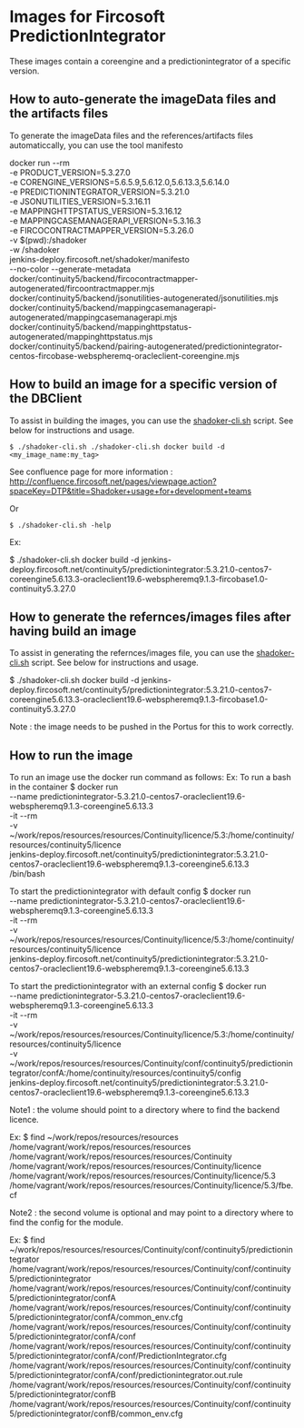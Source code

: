 # Images for Fircosoft PredictionIntegrator
These images contain a coreengine and a predictionintegrator of a specific version.

## How to auto-generate the imageData files and the artifacts files
To generate the imageData files and the references/artifacts files automaticcally, you can use the tool manifesto

docker run --rm  \
    -e PRODUCT_VERSION=5.3.27.0 \
    -e CORENGINE_VERSIONS=5.6.5.9,5.6.12.0,5.6.13.3,5.6.14.0  \
    -e PREDICTIONINTEGRATOR_VERSION=5.3.21.0  \
    -e JSONUTILITIES_VERSION=5.3.16.11  \
    -e MAPPINGHTTPSTATUS_VERSION=5.3.16.12  \
    -e MAPPINGCASEMANAGERAPI_VERSION=5.3.16.3  \
    -e FIRCOCONTRACTMAPPER_VERSION=5.3.26.0  \
    -v $(pwd):/shadoker  \
    -w /shadoker  \
    jenkins-deploy.fircosoft.net/shadoker/manifesto  \
    --no-color --generate-metadata  \
    docker/continuity5/backend/fircocontractmapper-autogenerated/fircoontractmapper.mjs  \
    docker/continuity5/backend/jsonutilities-autogenerated/jsonutilities.mjs  \
    docker/continuity5/backend/mappingcasemanagerapi-autogenerated/mappingcasemanagerapi.mjs  \
    docker/continuity5/backend/mappinghttpstatus-autogenerated/mappinghttpstatus.mjs  \
    docker/continuity5/backend/pairing-autogenerated/predictionintegrator-centos-fircobase-webspheremq-oracleclient-coreengine.mjs

## How to build an image for a specific version of the DBClient
To assist in building the images, you can use the [shadoker-cli.sh](shadoker-cli.sh) script. See below for instructions and usage.

    $ ./shadoker-cli.sh ./shadoker-cli.sh docker build -d <my_image_name:my_tag>

See confluence page for more information : http://confluence.fircosoft.net/pages/viewpage.action?spaceKey=DTP&title=Shadoker+usage+for+development+teams

Or 

    $ ./shadoker-cli.sh -help

Ex:

$ ./shadoker-cli.sh docker build -d jenkins-deploy.fircosoft.net/continuity5/predictionintegrator:5.3.21.0-centos7-coreengine5.6.13.3-oracleclient19.6-webspheremq9.1.3-fircobase1.0-continuity5.3.27.0

## How to generate the refernces/images files after having build an image
To assist in generating the refernces/images file, you can use the [shadoker-cli.sh](shadoker-cli.sh) script. See below for instructions and usage.

$ ./shadoker-cli.sh docker build -d jenkins-deploy.fircosoft.net/continuity5/predictionintegrator:5.3.21.0-centos7-coreengine5.6.13.3-oracleclient19.6-webspheremq9.1.3-fircobase1.0-continuity5.3.27.0

Note : the image needs to be pushed in the Portus for this to work correctly.

## How to run the image
To run an image use the docker run command as follows:
Ex:
To run a bash in the container
    $ docker run  \
        --name predictionintegrator-5.3.21.0-centos7-oracleclient19.6-webspheremq9.1.3-coreengine5.6.13.3 \
        -it --rm \
        -v ~/work/repos/resources/resources/Continuity/licence/5.3:/home/continuity/resources/continuity5/licence \
        jenkins-deploy.fircosoft.net/continuity5/predictionintegrator:5.3.21.0-centos7-oracleclient19.6-webspheremq9.1.3-coreengine5.6.13.3 \
        /bin/bash

To start the predictionintegrator with default config
    $ docker run  \
        --name predictionintegrator-5.3.21.0-centos7-oracleclient19.6-webspheremq9.1.3-coreengine5.6.13.3 \
        -it --rm \
        -v ~/work/repos/resources/resources/Continuity/licence/5.3:/home/continuity/resources/continuity5/licence \
        jenkins-deploy.fircosoft.net/continuity5/predictionintegrator:5.3.21.0-centos7-oracleclient19.6-webspheremq9.1.3-coreengine5.6.13.3 

To start the predictionintegrator with an external config
    $ docker run  \
        --name predictionintegrator-5.3.21.0-centos7-oracleclient19.6-webspheremq9.1.3-coreengine5.6.13.3 \
        -it --rm \
        -v ~/work/repos/resources/resources/Continuity/licence/5.3:/home/continuity/resources/continuity5/licence \
        -v ~/work/repos/resources/resources/Continuity/conf/continuity5/predictionintegrator/confA:/home/continuity/resources/continuity5/config \
        jenkins-deploy.fircosoft.net/continuity5/predictionintegrator:5.3.21.0-centos7-oracleclient19.6-webspheremq9.1.3-coreengine5.6.13.3 


             

Note1 : the volume should point to a directory where to find the backend licence.

Ex:
    $ find ~/work/repos/resources/resources
    /home/vagrant/work/repos/resources/resources
    /home/vagrant/work/repos/resources/resources/Continuity
    /home/vagrant/work/repos/resources/resources/Continuity/licence
    /home/vagrant/work/repos/resources/resources/Continuity/licence/5.3
    /home/vagrant/work/repos/resources/resources/Continuity/licence/5.3/fbe.cf


Note2 : the second volume is optional and may point to a directory where to find the config for the module.

Ex:
    $ find ~/work/repos/resources/resources/Continuity/conf/continuity5/predictionintegrator 
    /home/vagrant/work/repos/resources/resources/Continuity/conf/continuity5/predictionintegrator
    /home/vagrant/work/repos/resources/resources/Continuity/conf/continuity5/predictionintegrator/confA
    /home/vagrant/work/repos/resources/resources/Continuity/conf/continuity5/predictionintegrator/confA/common_env.cfg
    /home/vagrant/work/repos/resources/resources/Continuity/conf/continuity5/predictionintegrator/confA/conf
    /home/vagrant/work/repos/resources/resources/Continuity/conf/continuity5/predictionintegrator/confA/conf/PredictionIntegrator.cfg
    /home/vagrant/work/repos/resources/resources/Continuity/conf/continuity5/predictionintegrator/confA/conf/predictionintegrator.out.rule
    /home/vagrant/work/repos/resources/resources/Continuity/conf/continuity5/predictionintegrator/confB
    /home/vagrant/work/repos/resources/resources/Continuity/conf/continuity5/predictionintegrator/confB/common_env.cfg
